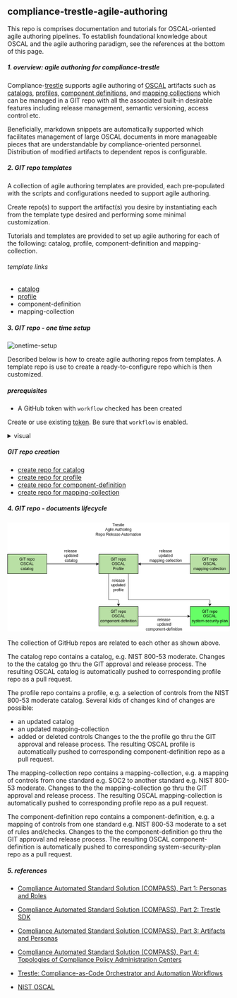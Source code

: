 ## compliance-trestle-agile-authoring

This repo is comprises documentation and tutorials for OSCAL-oriented agile authoring pipelines.
To establish foundational knowledge about OSCAL and the agile authoring paradigm, see the references at the bottom of this page.

##### 1. overview: agile authoring for compliance-trestle

Compliance-[trestle](https://github.com/IBM/compliance-trestle)
supports agile authoring of 
[OSCAL](https://pages.nist.gov/OSCAL/) 
artifacts such as 
[catalogs](https://pages.nist.gov/OSCAL-Reference/models/latest/catalog/json-outline/), 
[profiles](https://pages.nist.gov/OSCAL-Reference/models/latest/profile/json-outline/),
[component definitions](https://pages.nist.gov/OSCAL-Reference/models/latest/component-definition/json-outline/),
and
[mapping collections](https://pages.nist.gov/OSCAL/reference/develop/mapping/json-outline/)
which can be managed in a GIT repo with all the associated built-in desirable features including release management, semantic versioning, access control etc.

Beneficially, markdown snippets are automatically supported which facilitates management of large OSCAL documents in more manageable pieces that are understandable by compliance-oriented personnel.
Distribution of modified artifacts to dependent repos is configurable.

##### 2. GIT repo templates

A collection of agile authoring templates are provided, each pre-populated with the scripts and
configurations needed to support agile authoring.

Create repo(s) to support the artifact(s) you desire by instantiating each from the template type desired and performing some minimal customization.

Tutorials and templates are provided to set up agile authoring for each of the following: catalog, profile, component-definition and mapping-collection.

###### template links

- [catalog](https://github.com/IBM/compliance-trestle-template-catalog)
- [profile](https://github.com/IBM/compliance-trestle-template-profile)
- component-definition
- mapping-collection

##### 3. GIT repo - one time setup

![onetime-setup](./drawio/onetime-setup.drawio.png)

Described below is how to create agile authoring repos from templates.
A template repo is use to create a ready-to-configure repo which is then customized.

##### prerequisites

- A GitHub token with `workflow` checked has been created

Create or use existing [token](https://github.com/settings/tokens). Be sure that `workflow` is enabled.

<details>
<summary>visual</summary>
<img src="images/aa.token-create.png" width="500" height="600">
</details>

##### GIT repo creation

- [create repo for catalog](README.create-repo-catalog.md)
- [create repo for profile](README.create-repo-profile.md)
- [create repo for component-definition](README.create-repo-component-definition.md)
- [create repo for mapping-collection](README.create-repo-mapping-collection.md)


##### 4. GIT repo - documents lifecycle


![runtime](./drawio/runtime.drawio.png)

The collection of GitHub repos are related to each other as shown above.

The catalog repo contains a catalog, e.g. NIST 800-53 moderate. 
Changes to the the catalog go thru the GIT approval and release process.
The resulting OSCAL catalog is  automatically pushed to corresponding profile repo as a pull request.

The profile repo contains a profile, e.g. a selection of controls from the NIST 800-53 moderate catalog. Several kids of changes kind of changes are possible:
- an updated catalog
- an updated mapping-collection
- added or deleted controls
Changes to the the profile go thru the GIT approval and release process.
The resulting OSCAL profile is automatically pushed to corresponding component-definition repo as a pull request.

The mapping-collection repo contains a mapping-collection, e.g. a mapping of controls from one standard e.g. SOC2 to another standard e.g. NIST 800-53 moderate.
Changes to the the mapping-collection go thru the GIT approval and release process.
The resulting OSCAL mapping-collection is  automatically pushed to corresponding profile repo as a pull request.

The component-definition repo contains a component-definition, e.g. a mapping of controls from one standard e.g. NIST 800-53 moderate to a set of rules
and/checks.
Changes to the the component-definition go thru the GIT approval and release process.
The resulting OSCAL component-definition is  automatically pushed to corresponding system-security-plan repo as a pull request.


##### 5. references

- [Compliance Automated Standard Solution (COMPASS), Part 1: Personas and Roles](https://dzone.com/articles/compass-compliance-part-1)
- [Compliance Automated Standard Solution (COMPASS), Part 2: Trestle SDK](https://dzone.com/articles/compliance-automated-standard-solution-compass-part-2-trestle-sdk)
- [Compliance Automated Standard Solution (COMPASS), Part 3: Artifacts and Personas](https://dzone.com/articles/compliance-automated-standard-solution-compass-part-3-artifacts-and-personas)
- [Compliance Automated Standard Solution (COMPASS), Part 4: Topologies of Compliance Policy Administration Centers](https://dzone.com/articles/compliance-automated-standard-solution-compass-part4-topologies-compliance-policy-administration-centers)


- [Trestle: Compliance-as-Code Orchestrator and Automation Workflows](https://csrc.nist.gov/csrc/media/Presentations/2022/oscal-mini-workshop-2-ibm-s-trestle/IBM_Trestle.pdf)


- [NIST OSCAL](https://pages.nist.gov/OSCAL/)